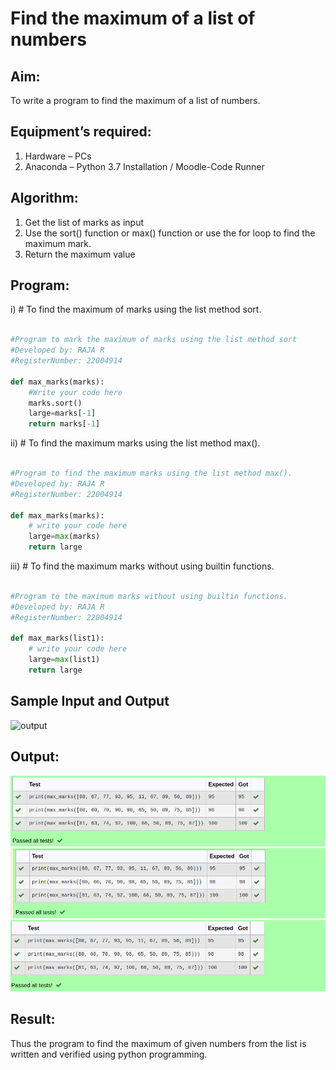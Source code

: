 # Find the maximum of a list of numbers
## Aim:
To write a program to find the maximum of a list of numbers.
## Equipment’s required:
1.	Hardware – PCs
2.	Anaconda – Python 3.7 Installation / Moodle-Code Runner
## Algorithm:
1.	Get the list of marks as input
2.	Use the sort() function or max() function or use the for loop to find the maximum mark.
3.	Return the maximum value
## Program:

i)	# To find the maximum of marks using the list method sort.
```Python

#Program to mark the maximum of marks using the list method sort
#Developed by: RAJA R
#RegisterNumber: 22004914

def max_marks(marks):
    #Write your code here
    marks.sort()
    large=marks[-1]
    return marks[-1]


```

ii)	# To find the maximum marks using the list method max().
```Python

#Program to find the maximum marks using the list method max().
#Developed by: RAJA R
#RegisterNumber: 22004914

def max_marks(marks):
    # write your code here
    large=max(marks)
    return large


```

iii) # To find the maximum marks without using builtin functions.
```Python

#Program to the maximum marks without using builtin functions.
#Developed by: RAJA R
#RegisterNumber: 22004914

def max_marks(list1):
    # write your code here
    large=max(list1)
    return large


```
## Sample Input and Output
![output](./img/max_marks1.jpg) 

## Output:
![output](/i.png)
![lu](/ii.png)
![find](/iii.png)
## Result:
Thus the program to find the maximum of given numbers from the list is written and verified using python programming.
